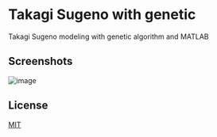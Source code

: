 # Takagi Sugeno with genetic
Takagi Sugeno modeling with genetic algorithm and MATLAB

## Screenshots
![image](https://user-images.githubusercontent.com/20955005/172021351-71f2c6dd-8b40-4267-9975-9b8accb0959e.png)

## License
[MIT](https://choosealicense.com/licenses/mit/)
